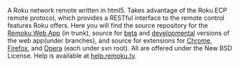 A Roku network remote written in html5.  Takes advantage of the Roku ECP remote protocol, which provides a RESTful interface to the remote control features Roku offers. Here you will find the source repository for the [Remoku Web App](http://remoku.tv) (in trunk), source for [beta](http://remoku.tv/beta) and [developmental](http://remoku.tv/dev) versions of the web app(under branches), and source for extensions for [Chrome](https://chrome.google.com/webstore/detail/kmbcoebcjaiiejopnadjlknjhifadnlg), [Firefox](https://addons.mozilla.org/en-US/firefox/addon/remoku/), and [Opera](https://addons.opera.com/en/addons/extensions/details/remoku/) (each under svn root).  All are offered under the New BSD License.  Help is available at [help.remoku.tv](http://help.remoku.tv).